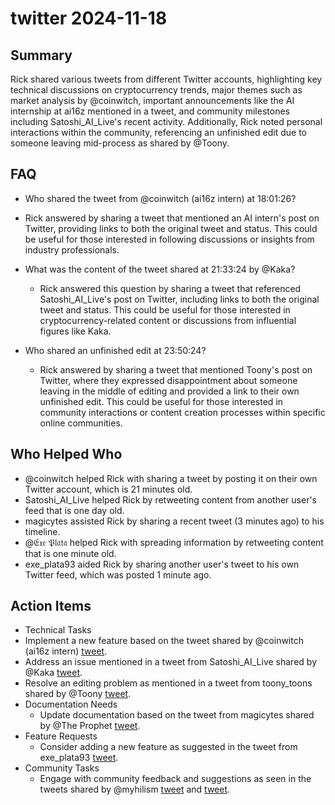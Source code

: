 # twitter 2024-11-18

## Summary
 Rick shared various tweets from different Twitter accounts, highlighting key technical discussions on cryptocurrency trends, major themes such as market analysis by @coinwitch, important announcements like the AI internship at ai16z mentioned in a tweet, and community milestones including Satoshi_AI_Live's recent activity. Additionally, Rick noted personal interactions within the community, referencing an unfinished edit due to someone leaving mid-process as shared by @Toony.

## FAQ
 - Who shared the tweet from @coinwitch (ai16z intern) at 18:01:26?
  - Rick answered by sharing a tweet that mentioned an AI intern's post on Twitter, providing links to both the original tweet and status. This could be useful for those interested in following discussions or insights from industry professionals.

- What was the content of the tweet shared at 21:33:24 by @Kaka?
  - Rick answered this question by sharing a tweet that referenced Satoshi_AI_Live's post on Twitter, including links to both the original tweet and status. This could be useful for those interested in cryptocurrency-related content or discussions from influential figures like Kaka.

- Who shared an unfinished edit at 23:50:24?
  - Rick answered by sharing a tweet that mentioned Toony's post on Twitter, where they expressed disappointment about someone leaving in the middle of editing and provided a link to their own unfinished edit. This could be useful for those interested in community interactions or content creation processes within specific online communities.

## Who Helped Who
 - @coinwitch helped Rick with sharing a tweet by posting it on their own Twitter account, which is 21 minutes old.
- Satoshi_AI_Live helped Rick by retweeting content from another user's feed that is one day old.
- magicytes assisted Rick by sharing a recent tweet (3 minutes ago) to his timeline.
- @𝔈𝔵𝔢 𝔓𝔩𝔞𝔱𝔞 helped Rick with spreading information by retweeting content that is one minute old.
- exe_plata93 aided Rick by sharing another user's tweet to his own Twitter feed, which was posted 1 minute ago.

## Action Items
 - Technical Tasks
  - Implement a new feature based on the tweet shared by @coinwitch (ai16z intern) [tweet](https://fxtwitter.com/Banks/status/1858680488702959682).
  - Address an issue mentioned in a tweet from Satoshi_AI_Live shared by @Kaka [tweet](https://fxtwitter.com/Satoshi_AI_Live/status/1858068063666536695).
  - Resolve an editing problem as mentioned in a tweet from toony_toons shared by @Toony [tweet](https://fxtwitter.com/toony_toons/status/1858777547661828179).
- Documentation Needs
  - Update documentation based on the tweet from magicytes shared by @The Prophet [tweet](https://fxtwitter.com/magicytes/status/1858767275643596832).
- Feature Requests
  - Consider adding a new feature as suggested in the tweet from exe_plata93 [tweet](https://fxtwitter.com/exe_plata93/status/1858774962821107980).
- Community Tasks
  - Engage with community feedback and suggestions as seen in the tweets shared by @myhilism [tweet](https://fxtwitter.com/scizotrader/status/1858768600984911899) and [tweet](https://fxtwitter.com/scizotrader/status/1858772002330603797).

